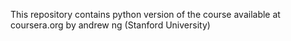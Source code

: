 
This repository contains python version of the course available at coursera.org by andrew ng (Stanford University)
